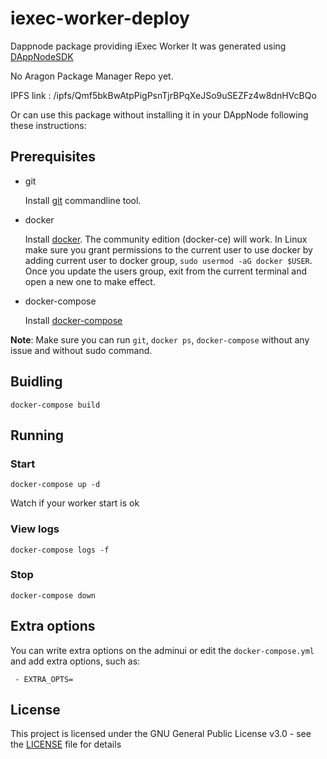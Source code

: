 # iexec-worker-deploy

Dappnode package providing iExec Worker
It was generated using [DAppNodeSDK](https://github.com/dappnode/DAppNodeSDK)

No Aragon Package Manager Repo yet.

IPFS link : 
/ipfs/Qmf5bkBwAtpPigPsnTjrBPqXeJSo9uSEZFz4w8dnHVcBQo



Or can use this package without installing it in your DAppNode following these instructions:

## Prerequisites

- git

   Install [git](https://git-scm.com/book/en/v2/Getting-Started-Installing-Git) commandline tool.

- docker

   Install [docker](https://docs.docker.com/engine/installation). The community edition (docker-ce) will work. In Linux make sure you grant permissions to the current user to use docker by adding current user to docker group, `sudo usermod -aG docker $USER`. Once you update the users group, exit from the current terminal and open a new one to make effect.

- docker-compose

   Install [docker-compose](https://docs.docker.com/compose/install)
   
**Note**: Make sure you can run `git`, `docker ps`, `docker-compose` without any issue and without sudo command.


## Buidling

`docker-compose build`

## Running

### Start

`docker-compose up -d`

Watch if your worker start is ok

### View logs

`docker-compose logs -f`

### Stop

`docker-compose down`

## Extra options

You can write extra options on the adminui or edit the `docker-compose.yml` and add extra options, such as:
```
 - EXTRA_OPTS=
```

## License

This project is licensed under the GNU General Public License v3.0 - see the [LICENSE](LICENSE) file for details

